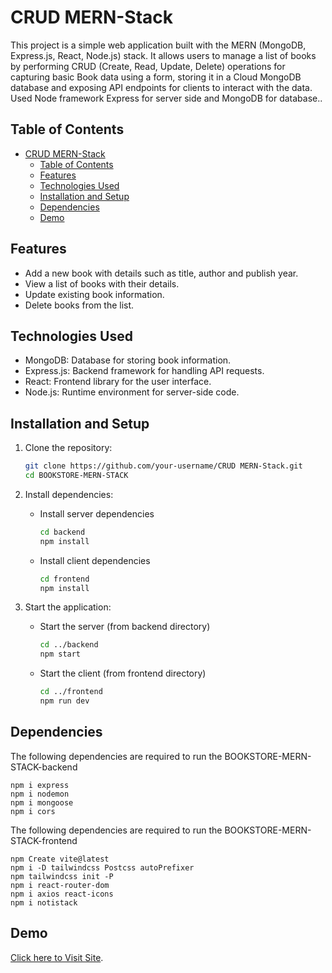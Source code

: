# CRUD MERN-Stack 

This project is a simple web application built with the MERN (MongoDB, Express.js, React, Node.js) stack. It allows users to manage a list of books by performing  CRUD (Create, Read, Update, Delete) operations for capturing basic Book data using a form, storing it in a Cloud MongoDB database and exposing API endpoints for clients to interact with the data. Used Node framework Express for server side and MongoDB for database..

## Table of Contents

- [CRUD MERN-Stack](#crud-mern-stack)
  - [Table of Contents](#table-of-contents)
  - [Features](#features)
  - [Technologies Used](#technologies-used)
  - [Installation and Setup](#installation-and-setup)
  - [Dependencies](#dependencies)
  - [Demo](#demo)
  
## Features

- Add a new book with details such as title, author and publish year.
- View a list of books with their details.
- Update existing book information.
- Delete books from the list.

## Technologies Used

- MongoDB: Database for storing book information.
- Express.js: Backend framework for handling API requests.
- React: Frontend library for the user interface.
- Node.js: Runtime environment for server-side code.

## Installation and Setup

1. Clone the repository:

   ```bash
   git clone https://github.com/your-username/CRUD MERN-Stack.git
   cd BOOKSTORE-MERN-STACK

2. Install dependencies:

   - Install server dependencies
      ```bash
      cd backend
      npm install

   - Install client dependencies
      ```bash
      cd frontend
      npm install

3. Start the application:

   - Start the server (from backend directory)
      ```bash
      cd ../backend
      npm start

   - Start the client (from frontend directory)
       ```bash
       cd ../frontend
       npm run dev

## Dependencies
The following dependencies are required to run the BOOKSTORE-MERN-STACK-backend

    npm i express
    npm i nodemon
    npm i mongoose
    npm i cors

The following dependencies are required to run the BOOKSTORE-MERN-STACK-frontend

    npm Create vite@latest
    npm i -D tailwindcss Postcss autoPrefixer
    npm tailwindcss init -P
    npm i react-router-dom
    npm i axios react-icons
    npm i notistack
    
## Demo
[Click here to Visit Site]().
